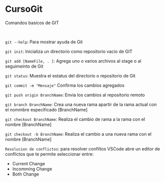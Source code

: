 # CursoGit


Comandos basicos de GIT

<br>

`git --help`: Para mostrar ayuda de Git

`git init`: Inicializa un directorio como repositorio vacio de GIT

`git add [NameFile, . ]`: Agrega uno o varios archivos al stage o al seguimeinto de Git

`git status`: Muestra el estatus del directorio o repositorio de Git

`git commit -m "Mensaje"` Confirma los cambios agregados

`git push origin BranchName`: Envia los cambios al repositorio remoto

`git branch BranchName`: Crea una nueva rama apartir de la rama actual con el nommbre especificado [BranchName]

`git checkout BranchName`: Realiza el cambio de rama a la rama con el nombre [BranchName]

`git checkout -b BranchName`: Realiza el cambio a una nueva rama con el nombre [BranchName]


`Resolucion de conflictos`: para resolver confiltos VSCode abre un editor de conflictos que te permite seleccionar entre:

 - Current Change
 - Incomming Change
 - Both Change
